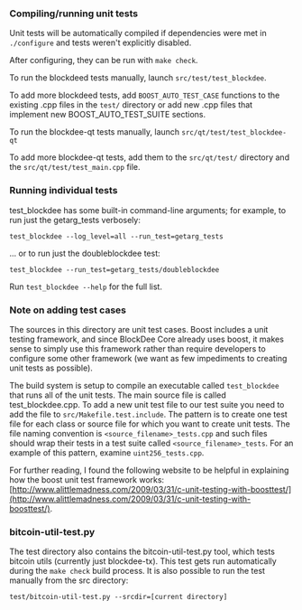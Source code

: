 ### Compiling/running unit tests

Unit tests will be automatically compiled if dependencies were met in `./configure`
and tests weren't explicitly disabled.

After configuring, they can be run with `make check`.

To run the blockdeed tests manually, launch `src/test/test_blockdee`.

To add more blockdeed tests, add `BOOST_AUTO_TEST_CASE` functions to the existing
.cpp files in the `test/` directory or add new .cpp files that
implement new BOOST_AUTO_TEST_SUITE sections.

To run the blockdee-qt tests manually, launch `src/qt/test/test_blockdee-qt`

To add more blockdee-qt tests, add them to the `src/qt/test/` directory and
the `src/qt/test/test_main.cpp` file.

### Running individual tests

test_blockdee has some built-in command-line arguments; for
example, to run just the getarg_tests verbosely:

    test_blockdee --log_level=all --run_test=getarg_tests

... or to run just the doubleblockdee test:

    test_blockdee --run_test=getarg_tests/doubleblockdee

Run `test_blockdee --help` for the full list.

### Note on adding test cases

The sources in this directory are unit test cases.  Boost includes a
unit testing framework, and since BlockDee Core already uses boost, it makes
sense to simply use this framework rather than require developers to
configure some other framework (we want as few impediments to creating
unit tests as possible).

The build system is setup to compile an executable called `test_blockdee`
that runs all of the unit tests.  The main source file is called
test_blockdee.cpp. To add a new unit test file to our test suite you need 
to add the file to `src/Makefile.test.include`. The pattern is to create 
one test file for each class or source file for which you want to create 
unit tests.  The file naming convention is `<source_filename>_tests.cpp` 
and such files should wrap their tests in a test suite 
called `<source_filename>_tests`. For an example of this pattern, 
examine `uint256_tests.cpp`.

For further reading, I found the following website to be helpful in
explaining how the boost unit test framework works:
[http://www.alittlemadness.com/2009/03/31/c-unit-testing-with-boosttest/](http://www.alittlemadness.com/2009/03/31/c-unit-testing-with-boosttest/).

### bitcoin-util-test.py

The test directory also contains the bitcoin-util-test.py tool, which tests bitcoin utils (currently just blockdee-tx). This test gets run automatically during the `make check` build process. It is also possible to run the test manually from the src directory:

```
test/bitcoin-util-test.py --srcdir=[current directory]

```
